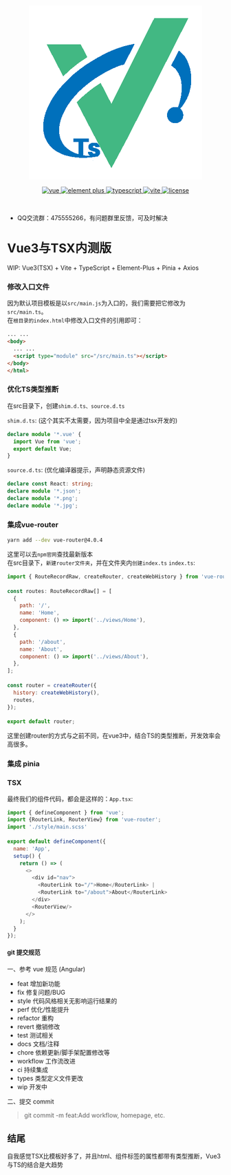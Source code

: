 <div align="center">
	<img src="./src/assets/tsxtlogo.png">
	<p align="center">
	    <a href="https://v3.vuejs.org/" target="_blank">
	        <img src="https://img.shields.io/badge/vue.js-vue3.x-green" alt="vue">
	    </a>
	    <a href="https://element-plus.gitee.io/#/zh-CN/component/changelog" target="_blank">
	        <img src="https://img.shields.io/badge/element--plus-%3E2.0.0-blue" alt="element plus">
	    </a>
		<a href="https://www.tslang.cn/" target="_blank">
	        <img src="https://img.shields.io/badge/typescript-%3E4.0.0-blue" alt="typescript">
	    </a>
		<a href="https://vitejs.dev/" target="_blank">
		    <img src="https://img.shields.io/badge/vite-%3E3.0.0-yellow" alt="vite">
		</a>
		<a href="#" target="_blank">
		    <img src="https://img.shields.io/badge/license-MIT-success" alt="license">
		</a>
	</p>
	<p>&nbsp;</p>
</div>

- QQ交流群：475555266，有问题群里反馈，可及时解决
# Vue3与TSX内测版
WIP: Vue3(TSX) + Vite + TypeScript + Element-Plus + Pinia + Axios
### 修改入口文件
因为默认项目模板是以`src/main.js`为入口的，我们需要把它修改为`src/main.ts`。  
在`根目录的index.html`中修改入口文件的引用即可：
```html
... ...
<body>
  ... ...
  <script type="module" src="/src/main.ts"></script>
</body>
</html>

```

### 优化TS类型推断
在src目录下，创建`shim.d.ts、source.d.ts`  

`shim.d.ts`: (这个其实不太需要，因为项目中全是通过tsx开发的)
```ts
declare module '*.vue' {
  import Vue from 'vue';
  export default Vue;
}
```
`source.d.ts`: (优化编译器提示，声明静态资源文件)
```ts
declare const React: string;
declare module '*.json';
declare module '*.png';
declare module '*.jpg';
```

### 集成vue-router
```bash
yarn add --dev vue-router@4.0.4

```
这里可以去`npm官网`查找最新版本  
在src目录下，`新建router文件夹`，并在文件夹内`创建index.ts`
`index.ts`:
```javascript
import { RouteRecordRaw, createRouter, createWebHistory } from 'vue-router';

const routes: RouteRecordRaw[] = [
  {
    path: '/',
    name: 'Home',
    component: () => import('../views/Home'),
  },
  {
    path: '/about',
    name: 'About',
    component: () => import('../views/About'),
  },
];

const router = createRouter({
  history: createWebHistory(),
  routes,
});

export default router;

```  
这里创建router的方式与之前不同，在vue3中，结合TS的类型推断，开发效率会高很多。  

### 集成 pinia

### TSX
最终我们的组件代码，都会是这样的：`App.tsx`:  
```javascript
import { defineComponent } from 'vue';
import {RouterLink, RouterView} from 'vue-router';
import './style/main.scss'

export default defineComponent({
  name: 'App',
  setup() {
    return () => (
      <>
        <div id="nav">
          <RouterLink to="/">Home</RouterLink> |
          <RouterLink to="/about">About</RouterLink>
        </div>
        <RouterView/>
      </>
    );
  }
});
```  

#### git 提交规范

一、参考 vue 规范 (Angular)

- feat 增加新功能
- fix 修复问题/BUG
- style 代码风格相关无影响运行结果的
- perf 优化/性能提升
- refactor 重构
- revert 撤销修改
- test 测试相关
- docs 文档/注释
- chore 依赖更新/脚手架配置修改等
- workflow 工作流改进
- ci 持续集成
- types 类型定义文件更改
- wip 开发中

二、提交 commit

>git commit -m feat:Add workflow, homepage, etc.

## 结尾
自我感觉TSX比模板好多了，并且html、组件标签的属性都带有类型推断，Vue3与TS的结合是大趋势
